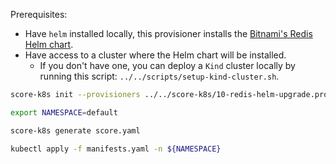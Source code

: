 Prerequisites:
- Have `helm` installed locally, this provisioner installs the [Bitnami's Redis Helm chart](https://bitnami.com/stack/redis/helm).
- Have access to a cluster where the Helm chart will be installed.
    - If you don't have one, you can deploy a `Kind` cluster locally by running this script: `../../scripts/setup-kind-cluster.sh`.

```bash
score-k8s init --provisioners ../../score-k8s/10-redis-helm-upgrade.provisioners.yaml

export NAMESPACE=default

score-k8s generate score.yaml

kubectl apply -f manifests.yaml -n ${NAMESPACE}
```